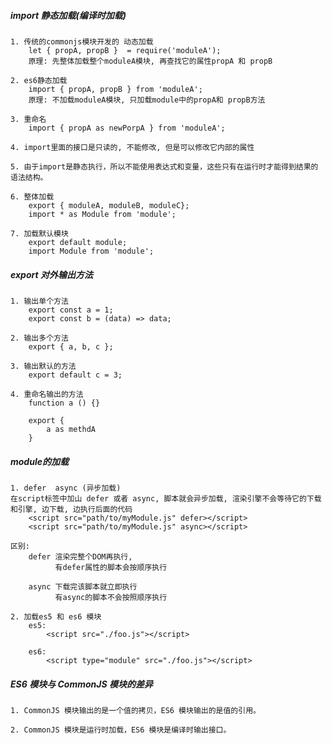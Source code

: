 ##### import 静态加载(编译时加载) 

    1. 传统的commonjs模块开发的 动态加载
        let { propA, propB }  = require('moduleA');
        原理: 先整体加载整个moduleA模块, 再查找它的属性propA 和 propB
        
    2. es6静态加载
        import { propA, propB } from 'moduleA';
        原理: 不加载moduleA模块, 只加载module中的propA和 propB方法
        
    3. 重命名
        import { propA as newPorpA } from 'moduleA';
        
    4. import里面的接口是只读的, 不能修改, 但是可以修改它内部的属性
    
    5. 由于import是静态执行，所以不能使用表达式和变量，这些只有在运行时才能得到结果的语法结构。
    
    6. 整体加载
        export { moduleA, moduleB, moduleC};
        import * as Module from 'module'; 
        
    7. 加载默认模块
        export default module;
        import Module from 'module';
    
##### export 对外输出方法
    1. 输出单个方法
        export const a = 1;
        export const b = (data) => data;
    
    2. 输出多个方法
        export { a, b, c };
    
    3. 输出默认的方法
        export default c = 3;
    
    4. 重命名输出的方法
        function a () {}
    
        export {
            a as methdA
        }
        
##### module的加载
    1. defer  async (异步加载)
    在script标签中加山 defer 或者 async, 脚本就会异步加载, 渲染引擎不会等待它的下载和引擎, 边下载, 边执行后面的代码
        <script src="path/to/myModule.js" defer></script>
        <script src="path/to/myModule.js" async></script>
        
    区别:
        defer 渲染完整个DOM再执行, 
              有defer属性的脚本会按顺序执行
              
        async 下载完该脚本就立即执行
              有async的脚本不会按照顺序执行
              
    2. 加载es5 和 es6 模块
        es5:
            <script src="./foo.js"></script>
            
        es6:
            <script type="module" src="./foo.js"></script>
            
##### ES6 模块与 CommonJS 模块的差异
    1. CommonJS 模块输出的是一个值的拷贝，ES6 模块输出的是值的引用。
    
    2. CommonJS 模块是运行时加载，ES6 模块是编译时输出接口。